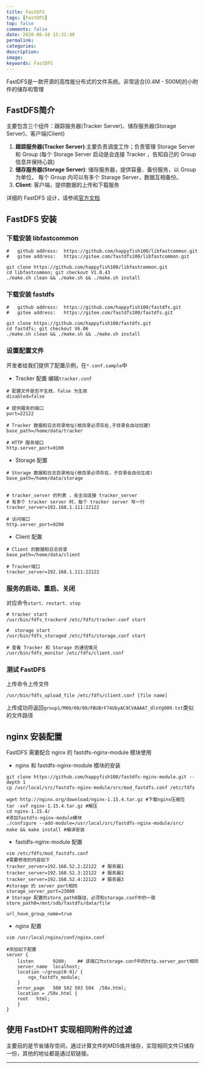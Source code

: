 ```yaml
---
title: FastDFS
tags: [FastDFS]
top: false
comments: false
date: 2020-06-28 15:31:40
permalink:
categories:
description:
image:
keywords: FastDFS
---
```


FastDFS是一款开源的高性能分布式的文件系统。非常适合[0.4M - 500M]的小附件的储存和管理

## FastDFS简介

主要包含三个组件：跟踪服务器(Tracker Server)、储存服务器(Storage Server)、客户端(Client)

1. **跟踪服务器(Tracker Server)**:主要负责调度工作；负责管理 Storage Server 和 Group (每个 Storage Server 启动是会连接 Tracker ，告知自己的 Group 信息并保持心跳)
2. **储存服务器(Storage Server)**: 储存服务器，提供容量、备份服务，以 Group 为单位， 每个 Group 内可以有多个 Starage Server，数据互相备份。
3. **Client**: 客户端，提供数据的上传和下载服务

详细的 FastDFS 设计，请参阅[官方文档](https://github.com/happyfish100/fastdfs) 

<!-- more -->

## FastDFS 安装

### 下载安装 libfastcommon

``` shell
#   github address:  https://github.com/happyfish100/libfastcommon.git
#   gitee address:   https://gitee.com/fastdfs100/libfastcommon.git

git clone https://github.com/happyfish100/libfastcommon.git
cd libfastcommon; git checkout V1.0.43
./make.sh clean && ./make.sh && ./make.sh install

```

### 下载安装 fastdfs

```
#   github address:  https://github.com/happyfish100/fastdfs.git
#   gitee address:   https://gitee.com/fastdfs100/fastdfs.git

git clone https://github.com/happyfish100/fastdfs.git
cd fastdfs; git checkout V6.06
./make.sh clean && ./make.sh && ./make.sh install
```

### 设置配置文件

开发者给我们提供了配置示例，在`*.conf.sample`中

+ Tracker 配置
编辑`tracker.conf`

```
# 配置文件是否不生效，false 为生效
disabled=false

# 提供服务的端口
port=22122

# Tracker 数据和日志目录地址(根目录必须存在,子目录会自动创建)
base_path=/home/data/tracker

# HTTP 服务端口
http.server_port=9100
```

+ Storage 配置

```
# Storage 数据和日志目录地址(根目录必须存在，子目录会自动生成)
base_path=/home/data/storage


# tracker_server 的列表 ，会主动连接 tracker_server
# 有多个 tracker server 时，每个 tracker server 写一行
tracker_server=192.168.1.111:22122

# 访问端口
http.server_port=9200

```

+ Client 配置

```
# Client 的数据和日志目录
base_path=/home/data/client

# Tracker端口
tracker_server=192.168.1.111:22122
```

### 服务的启动、重启、关闭

对应命令`start、restart、stop`

``` shell
# tracker start
/usr/bin/fdfs_trackerd /etc/fdfs/tracker.conf start

#  storage start
/usr/bin/fdfs_storaged /etc/fdfs/storage.conf start

# 查看 Tracker 和 Storage 的通信情况
/usr/bin/fdfs_monitor /etc/fdfs/client.conf 

```

### 测试 FastDFS 

上传命令上传文件
```
/usr/bin/fdfs_upload_file /etc/fdfs/client.conf [file name]
```
上传成功将返回`group1/M00/00/00/FBUBrF74UbyAC9CVAAAAT_dlnYg009.txt`类似的文件路径

## nginx 安装配置

FastDFS 需要配合 nginx 的 fastdfs-nginx-module 模块使用

+ nginx 和 fastdfs-nginx-module 模块的安装

```
git clone https://github.com/happyfish100/fastdfs-nginx-module.git --depth 1
cp /usr/local/src/fastdfs-nginx-module/src/mod_fastdfs.conf /etc/fdfs
```

```
wget http://nginx.org/download/nginx-1.15.4.tar.gz #下载nginx压缩包
tar -xvf nginx-1.15.4.tar.gz #解压
cd nginx-1.15.4/
#添加fastdfs-nginx-module模块
./configure --add-module=/usr/local/src/fastdfs-nginx-module/src/ 
make && make install #编译安装

```

+ fastdfs-nginx-module 配置

```
vim /etc/fdfs/mod_fastdfs.conf
#需要修改的内容如下
tracker_server=192.168.52.2:22122  # 服务器1
tracker_server=192.168.52.3:22122  # 服务器2
tracker_server=192.168.52.4:22122  # 服务器3
#storage 的 server port相同
storage_server_port=23000
# Storage 配置的store_path0路径，必须和storage.conf中的一致
store_path0=/mnt/sdb/fastdfs/data/file

url_have_group_name=true
```
+ nginx 配置

```
vim /usr/local/nginx/conf/nginx.conf

#添加如下配置
server {
    listen       9200;    ## 该端口为storage.conf中的http.server_port相同
    server_name  localhost;
    location ~/group[0-9]/ {
        ngx_fastdfs_module;
    }
    error_page   500 502 503 504  /50x.html;
    location = /50x.html {
    root   html;
    }
}
```


## 使用 FastDHT 实现相同附件的过滤

主要目的是节省储存空间，通过计算文件的MD5值并储存，实现相同文件只储存一份，其他的地址都是通过软链接。


<hr />